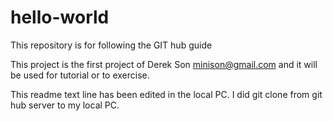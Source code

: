 # hello-world
This repository is for following the GIT hub guide

This project is the first project of Derek Son <minison@gmail.com> and it will be used for tutorial or to exercise.

This readme text line has been edited in the local PC.
I did git clone from git hub server to my local PC.
